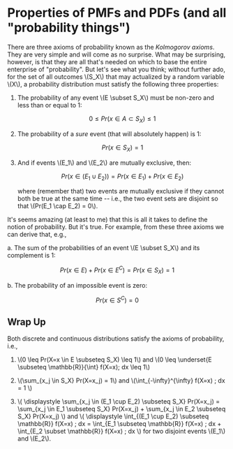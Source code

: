 # Properties of PMFs and PDFs (and all "probability things")

There are three axioms of probability known as the _Kolmogorov axioms_. 
They are very simple and will come as no surprise.
What may be surprising, however, is that they are all that's needed on which 
to base the entire enterprise of "probability". But let's see what you think; without further ado, 
for the set of all outcomes \\(S_X\\) that may actualized by a random variable 
\\(X\\), a probability distribution must satisfy the following three properties:


1. The probability of any event \\(E \subset S_X\\) must be non-zero and less than or equal to 1:

   $$ 0 \leq Pr(x \in A \subset S_X) \leq 1 $$

2. The probability of a _sure_ event (that will absolutely happen) is 1:

   $$ Pr(x \in S_X) = 1 $$

3. And if events \\(E_1\\) and \\(E_2\\) are mutually exclusive, then:

   $$ Pr\left(x \in (E_1 \cup E_2)\right) = Pr(x \in E_1) + Pr(x \in E_2) $$

   where (remember that) two events are mutually exclusive if they cannot both be
   true at the same time -- i.e., the two event sets are disjoint so that \\(Pr(E_1 \cap E_2) = 0\\).

It's seems amazing (at least to me) 
that this is all it takes to define the notion of probability. But it's true.
For example, from these three axioms we can derive that, e.g., 

a. The sum of the probabilities of an event \\(E \subset S_X\\) and its complement is 1:

   $$ Pr(x \in E) + Pr\left(x \in E^C\right) = Pr(x \in S_X) = 1 $$

b. The probability of an impossible event is zero:

   $$ Pr\left(x \in S^C\right) = 0 $$

## Wrap Up

Both discrete and continuous distributions satisfy the axioms of probability, i.e.,

1. \\(0 \leq Pr(X=x \in E \subseteq S_X) \leq 1\\) and \\(0 \leq \underset{E \subseteq \mathbb{R}}{\int} f(X=x)\; dx \leq 1\\)

2. \\(\sum_{x_j \in S_X} Pr(X=x_j) = 1\\) and \\(\int_{-\infty}^{\infty} f(X=x) \; dx = 1 \\)

3. \\( \displaystyle \sum_{x_j \in (E_1 \cup E_2) \subseteq S_X} Pr(X=x_j) = 
\sum_{x_j \in E_1 \subseteq S_X} Pr(X=x_j) + \sum_{x_j \in E_2 \subseteq S_X} Pr(X=x_j) \\) 
and \\( \displaystyle \int_{(E_1 \cup E_2) \subseteq \mathbb{R}} f(X=x) \; dx = 
\int_{E_1 \subseteq \mathbb{R}} f(X=x) \; dx + \int_{E_2 \subset \mathbb{R}} f(X=x) \; dx \\)
for two disjoint events \\(E_1\\) and \\(E_2\\).





